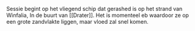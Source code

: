 Sessie begint op het vliegend schip dat gerashed is op het strand van Winfalia, In de buurt van [[Drater]]. 
Het is momenteel eb waardoor ze op een grote zandvlakte liggen, maar vloed zal snel komen. 

